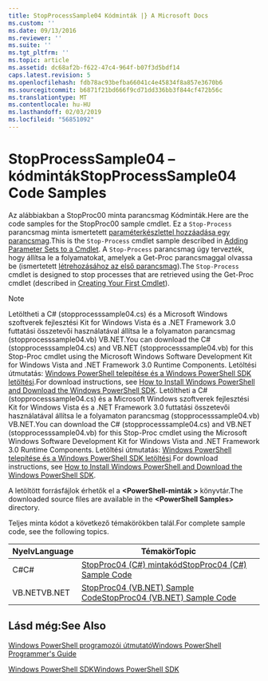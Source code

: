 ```yaml
---
title: StopProcessSample04 Kódminták |} A Microsoft Docs
ms.custom: ''
ms.date: 09/13/2016
ms.reviewer: ''
ms.suite: ''
ms.tgt_pltfrm: ''
ms.topic: article
ms.assetid: dc68af2b-f622-47c4-964f-b07f3d5bdf14
caps.latest.revision: 5
ms.openlocfilehash: fdb78ac93befba66041c4e45834f8a857e3670b6
ms.sourcegitcommit: b6871f21bd666f9cd71dd336bb3f844cf472b56c
ms.translationtype: MT
ms.contentlocale: hu-HU
ms.lasthandoff: 02/03/2019
ms.locfileid: "56851092"
---
```

# <a name="stopprocesssample04-code-samples"></a><span data-ttu-id="39362-102">StopProcessSample04 – kódminták</span><span class="sxs-lookup"><span data-stu-id="39362-102">StopProcessSample04 Code Samples</span></span>

<span data-ttu-id="39362-103">Az alábbiakban a StopProc00 minta parancsmag Kódminták.</span><span class="sxs-lookup"><span data-stu-id="39362-103">Here are the code samples for the StopProc00 sample cmdlet.</span></span> <span data-ttu-id="39362-104">Ez a `Stop-Process` parancsmag minta ismertetett [paraméterkészlettel hozzáadása egy parancsmag](../cmdlet/adding-parameter-sets-to-a-cmdlet.md).</span><span class="sxs-lookup"><span data-stu-id="39362-104">This is the `Stop-Process` cmdlet sample described in [Adding Parameter Sets to a Cmdlet](../cmdlet/adding-parameter-sets-to-a-cmdlet.md).</span></span> <span data-ttu-id="39362-105">A `Stop-Process` parancsmag úgy tervezték, hogy állítsa le a folyamatokat, amelyek a Get-Proc parancsmaggal olvassa be (ismertetett [létrehozásához az első parancsmag](../cmdlet/creating-a-cmdlet-without-parameters.md)).</span><span class="sxs-lookup"><span data-stu-id="39362-105">The `Stop-Process` cmdlet is designed to stop processes that are retrieved using the Get-Proc cmdlet (described in [Creating Your First Cmdlet](../cmdlet/creating-a-cmdlet-without-parameters.md)).</span></span>

> [!NOTE]
> <span data-ttu-id="39362-106">Letöltheti a C# (stopprocesssample04.cs) és a Microsoft Windows szoftverek fejlesztési Kit for Windows Vista és a .NET Framework 3.0 futtatási összetevői használatával állítsa le a folyamaton parancsmag (stopprocesssample04.vb) VB.NET.</span><span class="sxs-lookup"><span data-stu-id="39362-106">You can download the C# (stopprocesssample04.cs) and VB.NET (stopprocesssample04.vb) for this Stop-Proc cmdlet using the Microsoft Windows Software Development Kit for Windows Vista and .NET Framework 3.0 Runtime Components.</span></span> <span data-ttu-id="39362-107">Letöltési útmutatás: [Windows PowerShell telepítése és a Windows PowerShell SDK letöltési](/powershell/developer/installing-the-windows-powershell-sdk).</span><span class="sxs-lookup"><span data-stu-id="39362-107">For download instructions, see [How to Install Windows PowerShell and Download the Windows PowerShell SDK](/powershell/developer/installing-the-windows-powershell-sdk).</span></span>
> <span data-ttu-id="39362-108">Letöltheti a C# (stopprocesssample04.cs) és a Microsoft Windows szoftverek fejlesztési Kit for Windows Vista és a .NET Framework 3.0 futtatási összetevői használatával állítsa le a folyamaton parancsmag (stopprocesssample04.vb) VB.NET.</span><span class="sxs-lookup"><span data-stu-id="39362-108">You can download the C# (stopprocesssample04.cs) and VB.NET (stopprocesssample04.vb) for this Stop-Proc cmdlet using the Microsoft Windows Software Development Kit for Windows Vista and .NET Framework 3.0 Runtime Components.</span></span> <span data-ttu-id="39362-109">Letöltési útmutatás: [Windows PowerShell telepítése és a Windows PowerShell SDK letöltési](/powershell/developer/installing-the-windows-powershell-sdk).</span><span class="sxs-lookup"><span data-stu-id="39362-109">For download instructions, see [How to Install Windows PowerShell and Download the Windows PowerShell SDK](/powershell/developer/installing-the-windows-powershell-sdk).</span></span>
>
> <span data-ttu-id="39362-110">A letöltött forrásfájlok érhetők el a  **\<PowerShell-minták >** könyvtár.</span><span class="sxs-lookup"><span data-stu-id="39362-110">The downloaded source files are available in the **\<PowerShell Samples>** directory.</span></span>

<span data-ttu-id="39362-111">Teljes minta kódot a következő témakörökben talál.</span><span class="sxs-lookup"><span data-stu-id="39362-111">For complete sample code, see the following topics.</span></span>

|<span data-ttu-id="39362-112">Nyelv</span><span class="sxs-lookup"><span data-stu-id="39362-112">Language</span></span>|<span data-ttu-id="39362-113">Témakör</span><span class="sxs-lookup"><span data-stu-id="39362-113">Topic</span></span>|
|--------------|-----------|
|<span data-ttu-id="39362-114">C#</span><span class="sxs-lookup"><span data-stu-id="39362-114">C#</span></span>|[<span data-ttu-id="39362-115">StopProc04 (C#) mintakód</span><span class="sxs-lookup"><span data-stu-id="39362-115">StopProc04 (C#) Sample Code</span></span>](./stopprocesssample04-csharp-sample-code.md)|
|<span data-ttu-id="39362-116">VB.NET</span><span class="sxs-lookup"><span data-stu-id="39362-116">VB.NET</span></span>|[<span data-ttu-id="39362-117">StopProc04 (VB.NET) Sample Code</span><span class="sxs-lookup"><span data-stu-id="39362-117">StopProc04 (VB.NET) Sample Code</span></span>](./stopprocesssample04-vb-net-sample-code.md)|

## <a name="see-also"></a><span data-ttu-id="39362-118">Lásd még:</span><span class="sxs-lookup"><span data-stu-id="39362-118">See Also</span></span>

[<span data-ttu-id="39362-119">Windows PowerShell programozói útmutató</span><span class="sxs-lookup"><span data-stu-id="39362-119">Windows PowerShell Programmer's Guide</span></span>](./windows-powershell-programmer-s-guide.md)

[<span data-ttu-id="39362-120">Windows PowerShell SDK</span><span class="sxs-lookup"><span data-stu-id="39362-120">Windows PowerShell SDK</span></span>](../windows-powershell-reference.md)
